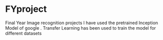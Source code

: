 # FYproject
Final Year Image recognition projects 
I have used the pretrained Inception Model of google . 
Transfer Learning has been used to train the model for different datasets

